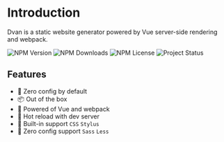 # Introduction
Dvan is a static website generator powered by Vue server-side rendering and webpack.

![NPM Version](https://flat.badgen.net/npm/v/dvan?icon=npm)
![NPM Downloads](https://flat.badgen.net/npm/dt/dvan)
![NPM License](https://flat.badgen.net/npm/license/dvan)
![Project Status](https://flat.badgen.net/badge/status/beta/yellow)

## Features
- 🚀 Zero config by default
- 📦 Out of the box
- 💪 Powered of Vue and webpack
- 🔧 Hot reload with dev server
- 🔗 Built-in support `CSS` `Stylus`
- 🔨 Zero config support `Sass` `Less`